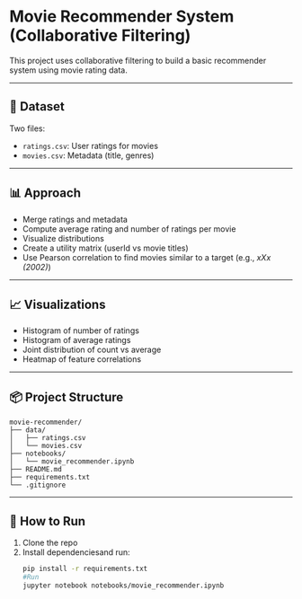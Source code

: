 # Movie Recommender System (Collaborative Filtering)

This project uses collaborative filtering to build a basic recommender system using movie rating data.

---

## 📁 Dataset

Two files:
- `ratings.csv`: User ratings for movies
- `movies.csv`: Metadata (title, genres)

---

## 📊 Approach

- Merge ratings and metadata
- Compute average rating and number of ratings per movie
- Visualize distributions
- Create a utility matrix (userId vs movie titles)
- Use Pearson correlation to find movies similar to a target (e.g., *xXx (2002)*)

---

## 📈 Visualizations

- Histogram of number of ratings
- Histogram of average ratings
- Joint distribution of count vs average
- Heatmap of feature correlations

---

## 📦 Project Structure
    movie-recommender/
    ├── data/
    │   ├── ratings.csv
    │   └── movies.csv
    ├── notebooks/
    │   └── movie_recommender.ipynb
    ├── README.md
    ├── requirements.txt
    └── .gitignore

---

## 🚀 How to Run

1. Clone the repo  
2. Install dependenciesand run:
   ```bash
   pip install -r requirements.txt
   #Run
   jupyter notebook notebooks/movie_recommender.ipynb

